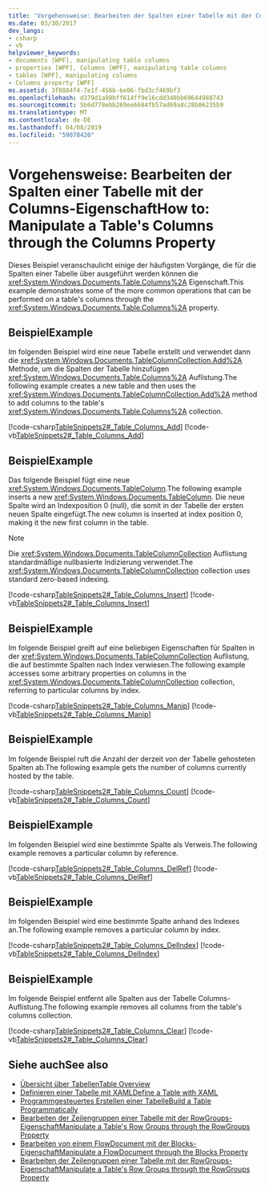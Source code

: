 ```yaml
---
title: 'Vorgehensweise: Bearbeiten der Spalten einer Tabelle mit der Columns-Eigenschaft'
ms.date: 03/30/2017
dev_langs:
- csharp
- vb
helpviewer_keywords:
- documents [WPF], manipulating table columns
- properties [WPF], Columns [WPF], manipulating table columns
- tables [WPF], manipulating columns
- Columns property [WPF]
ms.assetid: 3f8884f4-7e1f-456b-be06-fbd3cf469bf3
ms.openlocfilehash: d379d1a98bff614ff9e16cdd340bb69644988743
ms.sourcegitcommit: 5b6d778ebb269ee6684fb57ad69a8c28b06235b9
ms.translationtype: MT
ms.contentlocale: de-DE
ms.lasthandoff: 04/08/2019
ms.locfileid: "59078420"
---
```

# <a name="how-to-manipulate-a-tables-columns-through-the-columns-property"></a><span data-ttu-id="bd366-102">Vorgehensweise: Bearbeiten der Spalten einer Tabelle mit der Columns-Eigenschaft</span><span class="sxs-lookup"><span data-stu-id="bd366-102">How to: Manipulate a Table's Columns through the Columns Property</span></span>
<span data-ttu-id="bd366-103">Dieses Beispiel veranschaulicht einige der häufigsten Vorgänge, die für die Spalten einer Tabelle über ausgeführt werden können die <xref:System.Windows.Documents.Table.Columns%2A> Eigenschaft.</span><span class="sxs-lookup"><span data-stu-id="bd366-103">This example demonstrates some of the more common operations that can be performed on a table's columns through the <xref:System.Windows.Documents.Table.Columns%2A> property.</span></span>  
  
## <a name="example"></a><span data-ttu-id="bd366-104">Beispiel</span><span class="sxs-lookup"><span data-stu-id="bd366-104">Example</span></span>  
 <span data-ttu-id="bd366-105">Im folgenden Beispiel wird eine neue Tabelle erstellt und verwendet dann die <xref:System.Windows.Documents.TableColumnCollection.Add%2A> Methode, um die Spalten der Tabelle hinzufügen <xref:System.Windows.Documents.Table.Columns%2A> Auflistung.</span><span class="sxs-lookup"><span data-stu-id="bd366-105">The following example creates a new table and then uses the <xref:System.Windows.Documents.TableColumnCollection.Add%2A> method to add columns to the table's <xref:System.Windows.Documents.Table.Columns%2A> collection.</span></span>  
  
 [!code-csharp[TableSnippets2#_Table_Columns_Add](~/samples/snippets/csharp/VS_Snippets_Wpf/TableSnippets2/CSharp/Window1.xaml.cs#_table_columns_add)]
 [!code-vb[TableSnippets2#_Table_Columns_Add](~/samples/snippets/visualbasic/VS_Snippets_Wpf/TableSnippets2/visualbasic/window1.xaml.vb#_table_columns_add)]  
  
## <a name="example"></a><span data-ttu-id="bd366-106">Beispiel</span><span class="sxs-lookup"><span data-stu-id="bd366-106">Example</span></span>  
 <span data-ttu-id="bd366-107">Das folgende Beispiel fügt eine neue <xref:System.Windows.Documents.TableColumn>.</span><span class="sxs-lookup"><span data-stu-id="bd366-107">The following example inserts a new <xref:System.Windows.Documents.TableColumn>.</span></span>  <span data-ttu-id="bd366-108">Die neue Spalte wird an Indexposition 0 (null), die somit in der Tabelle der ersten neuen Spalte eingefügt.</span><span class="sxs-lookup"><span data-stu-id="bd366-108">The new column is inserted at index position 0, making it the new first column in the table.</span></span>  
  
> [!NOTE]
>  <span data-ttu-id="bd366-109">Die <xref:System.Windows.Documents.TableColumnCollection> Auflistung standardmäßige nullbasierte Indizierung verwendet.</span><span class="sxs-lookup"><span data-stu-id="bd366-109">The <xref:System.Windows.Documents.TableColumnCollection> collection uses standard zero-based indexing.</span></span>  
  
 [!code-csharp[TableSnippets2#_Table_Columns_Insert](~/samples/snippets/csharp/VS_Snippets_Wpf/TableSnippets2/CSharp/Window1.xaml.cs#_table_columns_insert)]
 [!code-vb[TableSnippets2#_Table_Columns_Insert](~/samples/snippets/visualbasic/VS_Snippets_Wpf/TableSnippets2/visualbasic/window1.xaml.vb#_table_columns_insert)]  
  
## <a name="example"></a><span data-ttu-id="bd366-110">Beispiel</span><span class="sxs-lookup"><span data-stu-id="bd366-110">Example</span></span>  
 <span data-ttu-id="bd366-111">Im folgende Beispiel greift auf eine beliebigen Eigenschaften für Spalten in der <xref:System.Windows.Documents.TableColumnCollection> Auflistung, die auf bestimmte Spalten nach Index verwiesen.</span><span class="sxs-lookup"><span data-stu-id="bd366-111">The following example accesses some arbitrary properties on columns in the <xref:System.Windows.Documents.TableColumnCollection> collection, referring to particular columns by index.</span></span>  
  
 [!code-csharp[TableSnippets2#_Table_Columns_Manip](~/samples/snippets/csharp/VS_Snippets_Wpf/TableSnippets2/CSharp/Window1.xaml.cs#_table_columns_manip)]
 [!code-vb[TableSnippets2#_Table_Columns_Manip](~/samples/snippets/visualbasic/VS_Snippets_Wpf/TableSnippets2/visualbasic/window1.xaml.vb#_table_columns_manip)]  
  
## <a name="example"></a><span data-ttu-id="bd366-112">Beispiel</span><span class="sxs-lookup"><span data-stu-id="bd366-112">Example</span></span>  
 <span data-ttu-id="bd366-113">Im folgende Beispiel ruft die Anzahl der derzeit von der Tabelle gehosteten Spalten ab.</span><span class="sxs-lookup"><span data-stu-id="bd366-113">The following example gets the number of columns currently hosted by the table.</span></span>  
  
 [!code-csharp[TableSnippets2#_Table_Columns_Count](~/samples/snippets/csharp/VS_Snippets_Wpf/TableSnippets2/CSharp/Window1.xaml.cs#_table_columns_count)]
 [!code-vb[TableSnippets2#_Table_Columns_Count](~/samples/snippets/visualbasic/VS_Snippets_Wpf/TableSnippets2/visualbasic/window1.xaml.vb#_table_columns_count)]  
  
## <a name="example"></a><span data-ttu-id="bd366-114">Beispiel</span><span class="sxs-lookup"><span data-stu-id="bd366-114">Example</span></span>  
 <span data-ttu-id="bd366-115">Im folgenden Beispiel wird eine bestimmte Spalte als Verweis.</span><span class="sxs-lookup"><span data-stu-id="bd366-115">The following example removes a particular column by reference.</span></span>  
  
 [!code-csharp[TableSnippets2#_Table_Columns_DelRef](~/samples/snippets/csharp/VS_Snippets_Wpf/TableSnippets2/CSharp/Window1.xaml.cs#_table_columns_delref)]
 [!code-vb[TableSnippets2#_Table_Columns_DelRef](~/samples/snippets/visualbasic/VS_Snippets_Wpf/TableSnippets2/visualbasic/window1.xaml.vb#_table_columns_delref)]  
  
## <a name="example"></a><span data-ttu-id="bd366-116">Beispiel</span><span class="sxs-lookup"><span data-stu-id="bd366-116">Example</span></span>  
 <span data-ttu-id="bd366-117">Im folgenden Beispiel wird eine bestimmte Spalte anhand des Indexes an.</span><span class="sxs-lookup"><span data-stu-id="bd366-117">The following example removes a particular column by index.</span></span>  
  
 [!code-csharp[TableSnippets2#_Table_Columns_DelIndex](~/samples/snippets/csharp/VS_Snippets_Wpf/TableSnippets2/CSharp/Window1.xaml.cs#_table_columns_delindex)]
 [!code-vb[TableSnippets2#_Table_Columns_DelIndex](~/samples/snippets/visualbasic/VS_Snippets_Wpf/TableSnippets2/visualbasic/window1.xaml.vb#_table_columns_delindex)]  
  
## <a name="example"></a><span data-ttu-id="bd366-118">Beispiel</span><span class="sxs-lookup"><span data-stu-id="bd366-118">Example</span></span>  
 <span data-ttu-id="bd366-119">Im folgende Beispiel entfernt alle Spalten aus der Tabelle Columns-Auflistung.</span><span class="sxs-lookup"><span data-stu-id="bd366-119">The following example removes all columns from the table's columns collection.</span></span>  
  
 [!code-csharp[TableSnippets2#_Table_Columns_Clear](~/samples/snippets/csharp/VS_Snippets_Wpf/TableSnippets2/CSharp/Window1.xaml.cs#_table_columns_clear)]
 [!code-vb[TableSnippets2#_Table_Columns_Clear](~/samples/snippets/visualbasic/VS_Snippets_Wpf/TableSnippets2/visualbasic/window1.xaml.vb#_table_columns_clear)]  
  
## <a name="see-also"></a><span data-ttu-id="bd366-120">Siehe auch</span><span class="sxs-lookup"><span data-stu-id="bd366-120">See also</span></span>

- [<span data-ttu-id="bd366-121">Übersicht über Tabellen</span><span class="sxs-lookup"><span data-stu-id="bd366-121">Table Overview</span></span>](table-overview.md)
- [<span data-ttu-id="bd366-122">Definieren einer Tabelle mit XAML</span><span class="sxs-lookup"><span data-stu-id="bd366-122">Define a Table with XAML</span></span>](how-to-define-a-table-with-xaml.md)
- [<span data-ttu-id="bd366-123">Programmgesteuertes Erstellen einer Tabelle</span><span class="sxs-lookup"><span data-stu-id="bd366-123">Build a Table Programmatically</span></span>](how-to-build-a-table-programmatically.md)
- [<span data-ttu-id="bd366-124">Bearbeiten der Zeilengruppen einer Tabelle mit der RowGroups-Eigenschaft</span><span class="sxs-lookup"><span data-stu-id="bd366-124">Manipulate a Table's Row Groups through the RowGroups Property</span></span>](how-to-manipulate-table-row-groups-through-the-rowgroups-property.md)
- [<span data-ttu-id="bd366-125">Bearbeiten von einem FlowDocument mit der Blocks-Eigenschaft</span><span class="sxs-lookup"><span data-stu-id="bd366-125">Manipulate a FlowDocument through the Blocks Property</span></span>](how-to-manipulate-a-flowdocument-through-the-blocks-property.md)
- [<span data-ttu-id="bd366-126">Bearbeiten der Zeilengruppen einer Tabelle mit der RowGroups-Eigenschaft</span><span class="sxs-lookup"><span data-stu-id="bd366-126">Manipulate a Table's Row Groups through the RowGroups Property</span></span>](how-to-manipulate-table-row-groups-through-the-rowgroups-property.md)
